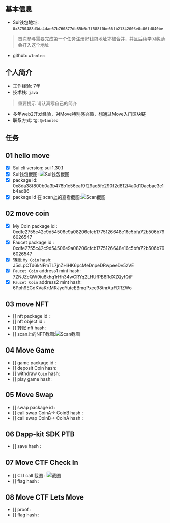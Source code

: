 ## 基本信息
- Sui钱包地址: `0x8750488d3da4dae67b760877db85b6c7f588f0be66fb21342003e0c06fd040be`
> 首次参与需要完成第一个任务注册好钱包地址才被合并，并且后续学习奖励会打入这个地址
- github: `w1nnleo`

## 个人简介
- 工作经验: 7年
- 技术栈: `java`
> 重要提示 请认真写自己的简介
- 多年web2开发经验，对Move特别感兴趣，想通过Move入门区块链
- 联系方式: tg: `@w1nnleo` 

## 任务

##   01 hello move  
- [x] Sui cli version: sui 1.30.1
- [x] Sui钱包截图: ![Sui钱包截图](./images/images2.png)
- [x] package id: 0x8da38f800b0a3b478b1c56eaf9f29ad5fc290f2d812f4a0d10acbae3e1b4ad86
- [x] package id 在 scan上的查看截图:![Scan截图](./images/images1.png)

##   02 move coin
- [x] My Coin package id : 0xdfe2755c42c9d54506e9a08206cfcb1775126648e16c5bfa72b506b796026547
- [x] Faucet package id : 0xdfe2755c42c9d54506e9a08206cfcb1775126648e16c5bfa72b506b796026547
- [x] 转账 `My Coin` hash: J5sLpCTd6kNFmTL7jnZHiHK6pcMeDnpeDRwpeeDv5zVE
- [x] `Faucet Coin` address1 mint hash: 7ZNJZcQW9iu8khq1rHh34wCRYq2LHUfPB8RdXZQyfQtF
- [x] `Faucet Coin` address2 mint hash: 6Pph9EGdKVaKrtMRJydYutcEBmqPxee98tnrAuFDRZWo

##   03 move NFT
- [] nft package id :
- [] nft object id : 
- [] 转账 nft  hash:
- [] scan上的NFT截图:![Scan截图](./images/你的图片地址)

##   04 Move Game
- [] game package id :
- [] deposit Coin hash:
- [] withdraw `Coin` hash:
- [] play game hash:

##   05 Move Swap
- [] swap package id :
- [] call swap CoinA-> CoinB  hash :
- [] call swap CoinB-> CoinA  hash :

##   06 Dapp-kit SDK PTB
- [] save hash :

##   07 Move CTF Check In
- [] CLI call 截图 : ![截图](./images/你的图片地址)
- [] flag hash :

##   08 Move CTF Lets Move
- [] proof : 
- [] flag hash :
